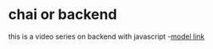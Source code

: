 # chai or backend

this is a video series on backend with javascript -[model link](https://app.eraser.io/workspace/YtPqZ1VogxGy1jzIDkzj)
